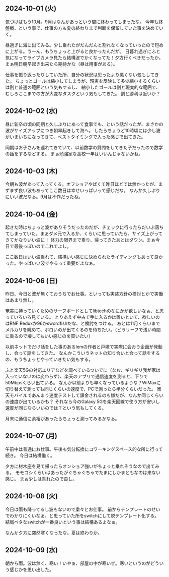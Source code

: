 ## 2024-10-01 (火)

気づけばもう10月。9月はなんかあっという間に終わってしまったな。
今年も終盤戦、という事で、仕事の方も夏の終わりまで判断を保留していた事を決めていく。

昼過ぎに海に出てみる。少し乗れたがだんだんと割れなくなっていったので短めに上がる。うーん、もうちょっと上がると良かったんだが。
日暮れ過ぎにふと気になってライブカメラ見たら結構波でかくなってた！夕方行くべきだったか。まぁ明日朝早起き出来たら期待かな（昼は用事がある）。

仕事を振り返ったりしていた所、自分の状況は思ったより悪くない気もしてきた。
ちょっとゴールは縮小してしまうが、現実を反映して多少縮小するくらいは割と普通の範囲という気もするし、
縮小したゴールは割と現実的な範囲で、むしろここまでの方が大変なタスクという気もしてきた。
割と勝利は近いか？

## 2024-10-02 (水)

昼に新卒の頃の同期と久しぶりにあって食事でも、という話だったが、まさかの波がサイズアップにつき朝早起きして海へ。
したらちょうど10時頃には少し波がいまいちになってきて、ベストタイミングで入った感じで出てきた。

同期はお子さんを連れてきていて、以前数学の質問をしてきた子だったので数学の話をするなどする。
まぁ勉強家な高校一年はいいんじゃないかね。

## 2024-10-03 (木)

今朝も波があって入ってくる。オフショアやばくて昨日ほどでは無かったが、まずまず良い波もあってここ数日は幸せいっぱいって感じだな。
なんか久しぶりにいい波だなぁ。9月は不作だったね。

## 2024-10-04 (金)

起きた時はちょっと波がありそうだったのだが、チェックに行ったらだいぶ落ちてしまっていた。まぁダメ元で入るか、くらいに思っていたら、サイズ上がってきてかなりいい波に！
体力の限界まで乗り、帰ってきたあとはダウン。まぁ今日で最後っぽいのでこれでよし。

ここ数日はいい波乗れて、結構いい感じに決められたライディングもあって良かった。やっぱいい波でやるって重要だよなぁ。

## 2024-10-06 (日)

昨日、今日と波が無くておうちでお仕事。といっても実装方針の検討とかで実働はあまり無し。

奄美に持っていくためのサーフボードとしてlibtechのなにかが欲しいなぁ、と思っていろいろ見ている。
とりあえず中古で手に入るかは置いといて、欲しいのはRNF Reduxか96かswordfishだな、と検討をつける。
あとは11月くらいまでメルカリを眺めて、ボロいのが出てくるのを待ちたい。（ビラリーフで浅い時間に乗るので壊してもいい感じのを買いたい）

以前ネットでだけ話をした事のあるlemの作者と戸塚で実際に会おう企画が発動し、会って話をしてきた。
なんかこういうネットの知り合いと会って話をするの、もうちょっとやっていきたい気もする。

ふと楽天5Gの対応エリアなどを調べているついでに（なお、ギリギリ我が家は入っていないのは変わらず）、楽天のアプリで通信速度を測ると、下りで50Mbpsくらい出ている。
なんか以前よりも早くなっているような？WiMaxに切り替えて測っても同じくらいの速度で、PCで測ったら半分くらいだった。
楽天モバイルであんまり速度テストして課金されるのも嫌だが、なんか同じくらいの速度が出ているかも？
それなら今のGalaxy 5Gを楽天回線で使う方が安いし速度が同じならいいのでは？という気もしてくる。

月末に通信に余裕があったらちょっと測ってみるかなぁ。

## 2024-10-07 (月)

午前中は普通にお仕事。午後も気分転換にコワーキングスペース的な所に行って続き。
今日は結構働く。

夕方に材木座を見て帰ったらオンショア強いがちょっと乗れそうなので出てみる。
モモコシくらいはあったがぐちゃぐちゃでたまにしかまともなのは来ない感じ。
まぁ少しは乗れたので良し。

## 2024-10-08 (火)

今日は雨も降ってるし波もないので粛々とお仕事。
前からテンプレートのせいでわかりにくいなぁ、と思っていた所をswitchにして脱テンプレート化する。
結局ベタなswitchが一番良いという事は結構あるよなぁ。

なんか夕方に突然寒くなったな。夏は終わりか。

## 2024-10-09 (水)

朝から雨。波は無く、寒い！いやぁ、部屋の中が寒いぜ。寒いというのがどういう感じかを思い出した。